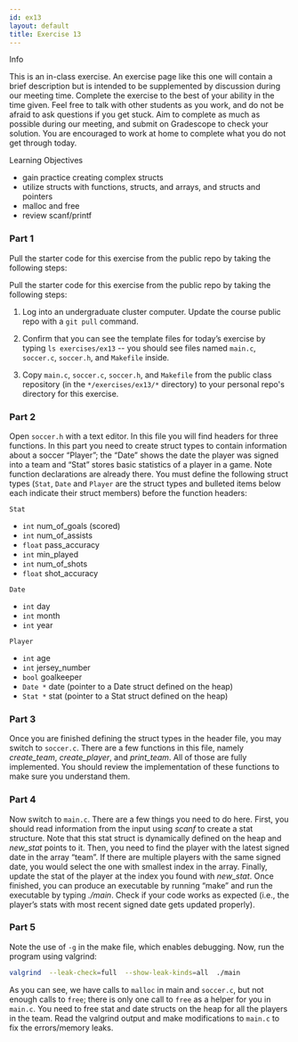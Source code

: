 ```yaml
---
id: ex13
layout: default
title: Exercise 13
---
```



<div class='admonition info'>
<div class='title'>Info</div>
<div class='content'>
<p>This is an in-class exercise. An exercise page like this one will
contain a brief description but is intended to be supplemented by
discussion during our meeting time. Complete the exercise to the best of
your ability in the time given. Feel free to talk with other students as
you work, and do not be afraid to ask questions if you get stuck. Aim to
complete as much as possible during our meeting, and submit on
Gradescope to check your solution. You are encouraged to work at home to
complete what you do not get through today.</p>
</div>
</div>

<div class='admonition tip'>
<div class='title'>Learning Objectives</div>
<div class='content'>
<ul>
<li>gain practice creating complex structs</li>
<li>utilize structs with functions, structs, and arrays, and structs and
pointers</li>
<li>malloc and free</li>
<li>review scanf/printf</li>
</ul>
</div>
</div>

### Part 1
Pull the starter code for this exercise from the public repo by taking the following steps:

Pull the starter code for this exercise from the public repo by taking the following steps:

1.	Log into an undergraduate cluster computer. Update the course public repo with a `git pull` command.

2.	Confirm that you can see the template files for today’s exercise by typing 
`ls exercises/ex13` -- you should see files named `main.c`, `soccer.c`, `soccer.h`, and `Makefile` inside.

4.	Copy `main.c`, `soccer.c`, `soccer.h`, and `Makefile` from the public class repository (in the `*/exercises/ex13/*` directory) to your personal repo's directory for this exercise.
  
### Part 2
Open `soccer.h` with a text editor. In this file you will find headers for three functions. In this part you need to create struct types to contain information about a soccer “Player”; the “Date” shows the date the player was signed into a team and “Stat” stores basic statistics of a player in a game. Note function declarations are already there. You must define the following struct types (`Stat`, `Date` and `Player` are the struct types and bulleted items below each indicate their struct members) before the function headers: 

`Stat` 
*	`int` num_of_goals (scored)
*	`int` num_of_assists
*	`float` pass_accuracy
*	`int` min_played
*	`int` num_of_shots
*	`float` shot_accuracy

`Date`
*	`int` day
*	`int` month
*	`int` year
	
`Player`
*	`int` age
*	`int` jersey_number
*	`bool` goalkeeper
*	`Date *` date  (pointer to a Date struct defined on the heap)
*	`Stat *` stat  (pointer to a Stat struct defined on the heap)

### Part 3
Once you are finished defining the struct types in the header file, you may switch to `soccer.c`. There are a few functions in this file, namely *create_team*, *create_player*, and *print_team*. All of those are fully implemented. You should review the implementation of these functions to make sure you understand them.

### Part 4
Now switch to `main.c`. There are a few things you need to do here. First, you should read information from the input using *scanf* to create a stat structure. Note that this stat struct is dynamically defined on the heap and *new_stat* points to it. Then, you need to find the player with the latest signed date in the array “team”. If there are multiple players with the same signed date, you would select the one with smallest index in the array. Finally, update the stat of the player at the index you found with *new_stat*. Once finished, you can produce an executable by running “make” and run the executable by typing *./main*. Check if your code works as expected (i.e., the player’s stats with most recent signed date gets updated properly). 

### Part 5
Note the use of `-g` in the make file, which enables debugging.  Now, run the program using valgrind:

```bash
valgrind  --leak-check=full  --show-leak-kinds=all  ./main
```

As you can see, we have calls to `malloc` in main and `soccer.c`, but not enough calls to `free`; there is only one call to `free` as a helper for you in `main.c`. You need to free stat and date structs on the heap for all the players in the team. Read the valgrind output and make modifications to `main.c` to fix the errors/memory leaks.



